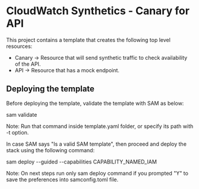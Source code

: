 # CloudWatch Synthetics - Canary for API
This project contains a template that creates the following top level resources:
* Canary -> Resource that will send synthetic traffic to check availability of the API.
* API -> Resource that has a mock endpoint.

## Deploying the template
Before deploying the template, validate the template with SAM as below:

sam validate

Note: Run that command inside template.yaml folder, or specify its path with -t option.

In case SAM says "Is a valid SAM template", then proceed and deploy the stack using the following command:

sam deploy --guided --capabilities CAPABILITY_NAMED_IAM

Note: On next steps run only sam deploy command if you prompted "Y" to save the preferences into samconfig.toml file.
